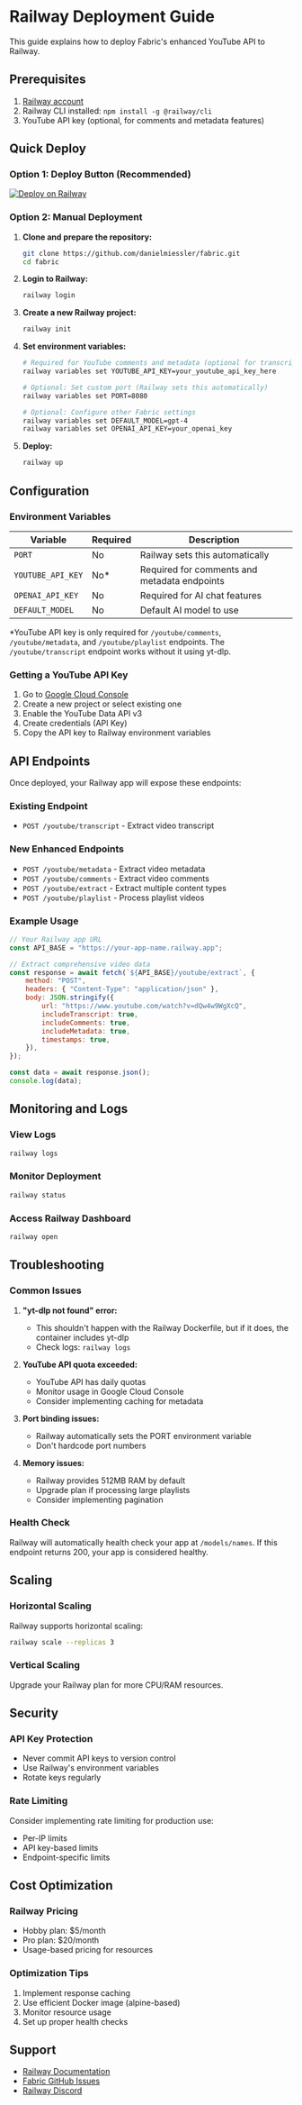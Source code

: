 # Railway Deployment Guide

This guide explains how to deploy Fabric's enhanced YouTube API to Railway.

## Prerequisites

1. [Railway account](https://railway.app)
2. Railway CLI installed: `npm install -g @railway/cli`
3. YouTube API key (optional, for comments and metadata features)

## Quick Deploy

### Option 1: Deploy Button (Recommended)

[![Deploy on Railway](https://railway.app/button.svg)](https://railway.app/template/fabric-youtube-api)

### Option 2: Manual Deployment

1. **Clone and prepare the repository:**
   ```bash
   git clone https://github.com/danielmiessler/fabric.git
   cd fabric
   ```

2. **Login to Railway:**
   ```bash
   railway login
   ```

3. **Create a new Railway project:**
   ```bash
   railway init
   ```

4. **Set environment variables:**
   ```bash
   # Required for YouTube comments and metadata (optional for transcripts)
   railway variables set YOUTUBE_API_KEY=your_youtube_api_key_here

   # Optional: Set custom port (Railway sets this automatically)
   railway variables set PORT=8080

   # Optional: Configure other Fabric settings
   railway variables set DEFAULT_MODEL=gpt-4
   railway variables set OPENAI_API_KEY=your_openai_key
   ```

5. **Deploy:**
   ```bash
   railway up
   ```

## Configuration

### Environment Variables

| Variable          | Required | Description                                  |
| ----------------- | -------- | -------------------------------------------- |
| `PORT`            | No       | Railway sets this automatically              |
| `YOUTUBE_API_KEY` | No*      | Required for comments and metadata endpoints |
| `OPENAI_API_KEY`  | No       | Required for AI chat features                |
| `DEFAULT_MODEL`   | No       | Default AI model to use                      |

*YouTube API key is only required for `/youtube/comments`, `/youtube/metadata`,
and `/youtube/playlist` endpoints. The `/youtube/transcript` endpoint works
without it using yt-dlp.

### Getting a YouTube API Key

1. Go to [Google Cloud Console](https://console.cloud.google.com/)
2. Create a new project or select existing one
3. Enable the YouTube Data API v3
4. Create credentials (API Key)
5. Copy the API key to Railway environment variables

## API Endpoints

Once deployed, your Railway app will expose these endpoints:

### Existing Endpoint

- `POST /youtube/transcript` - Extract video transcript

### New Enhanced Endpoints

- `POST /youtube/metadata` - Extract video metadata
- `POST /youtube/comments` - Extract video comments
- `POST /youtube/extract` - Extract multiple content types
- `POST /youtube/playlist` - Process playlist videos

### Example Usage

```javascript
// Your Railway app URL
const API_BASE = "https://your-app-name.railway.app";

// Extract comprehensive video data
const response = await fetch(`${API_BASE}/youtube/extract`, {
    method: "POST",
    headers: { "Content-Type": "application/json" },
    body: JSON.stringify({
        url: "https://www.youtube.com/watch?v=dQw4w9WgXcQ",
        includeTranscript: true,
        includeComments: true,
        includeMetadata: true,
        timestamps: true,
    }),
});

const data = await response.json();
console.log(data);
```

## Monitoring and Logs

### View Logs

```bash
railway logs
```

### Monitor Deployment

```bash
railway status
```

### Access Railway Dashboard

```bash
railway open
```

## Troubleshooting

### Common Issues

1. **"yt-dlp not found" error:**
   - This shouldn't happen with the Railway Dockerfile, but if it does, the
     container includes yt-dlp
   - Check logs: `railway logs`

2. **YouTube API quota exceeded:**
   - YouTube API has daily quotas
   - Monitor usage in Google Cloud Console
   - Consider implementing caching for metadata

3. **Port binding issues:**
   - Railway automatically sets the PORT environment variable
   - Don't hardcode port numbers

4. **Memory issues:**
   - Railway provides 512MB RAM by default
   - Upgrade plan if processing large playlists
   - Consider implementing pagination

### Health Check

Railway will automatically health check your app at `/models/names`. If this
endpoint returns 200, your app is considered healthy.

## Scaling

### Horizontal Scaling

Railway supports horizontal scaling:

```bash
railway scale --replicas 3
```

### Vertical Scaling

Upgrade your Railway plan for more CPU/RAM resources.

## Security

### API Key Protection

- Never commit API keys to version control
- Use Railway's environment variables
- Rotate keys regularly

### Rate Limiting

Consider implementing rate limiting for production use:

- Per-IP limits
- API key-based limits
- Endpoint-specific limits

## Cost Optimization

### Railway Pricing

- Hobby plan: $5/month
- Pro plan: $20/month
- Usage-based pricing for resources

### Optimization Tips

1. Implement response caching
2. Use efficient Docker image (alpine-based)
3. Monitor resource usage
4. Set up proper health checks

## Support

- [Railway Documentation](https://docs.railway.app/)
- [Fabric GitHub Issues](https://github.com/danielmiessler/fabric/issues)
- [Railway Discord](https://discord.gg/railway)
